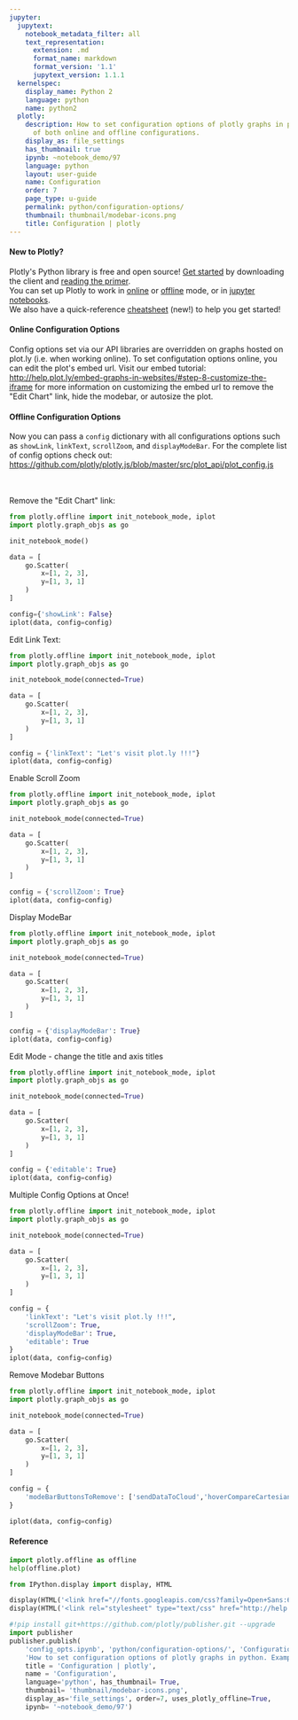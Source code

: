 ```yaml
---
jupyter:
  jupytext:
    notebook_metadata_filter: all
    text_representation:
      extension: .md
      format_name: markdown
      format_version: '1.1'
      jupytext_version: 1.1.1
  kernelspec:
    display_name: Python 2
    language: python
    name: python2
  plotly:
    description: How to set configuration options of plotly graphs in python. Examples
      of both online and offline configurations.
    display_as: file_settings
    has_thumbnail: true
    ipynb: ~notebook_demo/97
    language: python
    layout: user-guide
    name: Configuration
    order: 7
    page_type: u-guide
    permalink: python/configuration-options/
    thumbnail: thumbnail/modebar-icons.png
    title: Configuration | plotly
---
```


#### New to Plotly?
Plotly's Python library is free and open source! [Get started](https://plot.ly/python/getting-started/) by downloading the client and [reading the primer](https://plot.ly/python/getting-started/).
<br>You can set up Plotly to work in [online](https://plot.ly/python/getting-started/#initialization-for-online-plotting) or [offline](https://plot.ly/python/getting-started/#initialization-for-offline-plotting) mode, or in [jupyter notebooks](https://plot.ly/python/getting-started/#start-plotting-online).
<br>We also have a quick-reference [cheatsheet](https://images.plot.ly/plotly-documentation/images/python_cheat_sheet.pdf) (new!) to help you get started!


#### Online Configuration Options
Config options set via our API libraries are overridden on graphs hosted on plot.ly (i.e. when working online).
To set configutation options online, you can edit the plot's embed url. Visit our embed tutorial: http://help.plot.ly/embed-graphs-in-websites/#step-8-customize-the-iframe for more information on customizing the embed url to remove the "Edit Chart" link, hide the modebar, or autosize the plot.


#### Offline Configuration Options
Now you can pass a `config` dictionary with all configurations options such as `showLink`, `linkText`, `scrollZoom`, and `displayModeBar`. For the complete list of config options check out: https://github.com/plotly/plotly.js/blob/master/src/plot_api/plot_config.js

<br><br>Remove the "Edit Chart" link:

```python
from plotly.offline import init_notebook_mode, iplot
import plotly.graph_objs as go

init_notebook_mode()

data = [
    go.Scatter(
        x=[1, 2, 3],
        y=[1, 3, 1]
    )
]

config={'showLink': False}
iplot(data, config=config)
```

Edit Link Text:

```python
from plotly.offline import init_notebook_mode, iplot
import plotly.graph_objs as go

init_notebook_mode(connected=True)

data = [
    go.Scatter(
        x=[1, 2, 3],
        y=[1, 3, 1]
    )
]

config = {'linkText': "Let's visit plot.ly !!!"}
iplot(data, config=config)
```

Enable Scroll Zoom

```python
from plotly.offline import init_notebook_mode, iplot
import plotly.graph_objs as go

init_notebook_mode(connected=True)

data = [
    go.Scatter(
        x=[1, 2, 3],
        y=[1, 3, 1]
    )
]

config = {'scrollZoom': True}
iplot(data, config=config)
```

Display ModeBar

```python
from plotly.offline import init_notebook_mode, iplot
import plotly.graph_objs as go

init_notebook_mode(connected=True)

data = [
    go.Scatter(
        x=[1, 2, 3],
        y=[1, 3, 1]
    )
]

config = {'displayModeBar': True}
iplot(data, config=config)
```

Edit Mode - change the title and axis titles

```python
from plotly.offline import init_notebook_mode, iplot
import plotly.graph_objs as go

init_notebook_mode(connected=True)

data = [
    go.Scatter(
        x=[1, 2, 3],
        y=[1, 3, 1]
    )
]

config = {'editable': True}
iplot(data, config=config)
```

Multiple Config Options at Once!

```python
from plotly.offline import init_notebook_mode, iplot
import plotly.graph_objs as go

init_notebook_mode(connected=True)

data = [
    go.Scatter(
        x=[1, 2, 3],
        y=[1, 3, 1]
    )
]

config = {
    'linkText': "Let's visit plot.ly !!!",
    'scrollZoom': True,
    'displayModeBar': True,
    'editable': True
}
iplot(data, config=config)
```

Remove Modebar Buttons

```python
from plotly.offline import init_notebook_mode, iplot
import plotly.graph_objs as go

init_notebook_mode(connected=True)

data = [
    go.Scatter(
        x=[1, 2, 3],
        y=[1, 3, 1]
    )
]

config = {
    'modeBarButtonsToRemove': ['sendDataToCloud','hoverCompareCartesian']
}

iplot(data, config=config)
```

#### Reference

```python
import plotly.offline as offline
help(offline.plot)
```

```python
from IPython.display import display, HTML

display(HTML('<link href="//fonts.googleapis.com/css?family=Open+Sans:600,400,300,200|Inconsolata|Ubuntu+Mono:400,700" rel="stylesheet" type="text/css" />'))
display(HTML('<link rel="stylesheet" type="text/css" href="http://help.plot.ly/documentation/all_static/css/ipython-notebook-custom.css">'))

#!pip install git+https://github.com/plotly/publisher.git --upgrade
import publisher
publisher.publish(
    'config_opts.ipynb', 'python/configuration-options/', 'Configuration',
    'How to set configuration options of plotly graphs in python. Examples of both online and offline configurations.',
    title = 'Configuration | plotly',
    name = 'Configuration',
    language='python', has_thumbnail= True,
    thumbnail= 'thumbnail/modebar-icons.png',
    display_as='file_settings', order=7, uses_plotly_offline=True,
    ipynb= '~notebook_demo/97')
```

```python

```
